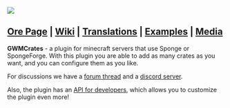 ![](https://gwm.dev/files/gwmcrates/logo-full.png)  
  
## [Ore Page](https://ore.spongepowered.org/GWM/GWMCrates) | [Wiki](https://gitlab.com/GreWeMa/GWMCrates/wikis) | [Translations](https://gitlab.com/GreWeMa/GWMCrates/tree/master/src/main/resources/assets/gwm_crates/translations) | [Examples](https://gitlab.com/GreWeMa/gwmcrates-examples) | [Media](https://gitlab.com/GreWeMa/GWMCrates/wikis/Media)

**GWMCrates** - a plugin for minecraft servers that use Sponge or SpongeForge. With this plugin you are able to add as many crates as you want, and you can configure them as you like.  

For discussions we have a [forum thread](https://forums.spongepowered.org/t/20125) and a [discord server](https://discord.gg/Y94eyaX).

Also, the plugin has an [API for developers](https://gitlab.com/GreWeMa/GWMCrates/wikis/API), which allows you to customize the plugin even more!
